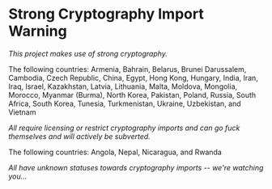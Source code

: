 # Strong Cryptography Import Warning

_This project makes use of strong cryptography._

The following countries:
Armenia,
Bahrain,
Belarus,
Brunei Darussalem,
Cambodia,
Czech Republic,
China,
Egypt,
Hong Kong,
Hungary,
India,
Iran,
Iraq,
Israel,
Kazakhstan,
Latvia,
Lithuania,
Malta,
Moldova,
Mongolia,
Morocco,
Myanmar (Burma),
North Korea,
Pakistan,
Poland,
Russia,
South Africa,
South Korea,
Tunesia,
Turkmenistan,
Ukraine,
Uzbekistan,
and Vietnam

_All require licensing or restrict cryptography imports and can go fuck themselves and will actively be subverted._

The following countries:
Angola,
Nepal,
Nicaragua,
and Rwanda

_All have unknown statuses towards cryptography imports -- we're watching you..._
